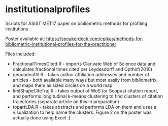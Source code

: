 # institutionalprofiles
Scripts for ASIST MET17 paper on bibliometric methods for profiling institutions

Poster available at: https://speakerdeck.com/cpikas/methods-for-bibliometric-institutional-profiles-for-the-practitioner

Files included:
* FractionalTimesCited.R - imports Clarivate Web of Science data and calculates fractional times cited per Leydesdorff and Opthof(2010)
* geocodeaffil.R - takes author affiliation addresses and number of articles - both available many ways but most easily from bibliometrix, and maps them as sized circles on a world map
* kmlShapeCiteTraj.R - takes output of WoS (or Scopus) citation report, and performs longitudinal k-means clustering to find clusters of citation trajectories (separate article on this in preparation)
* topartLDA.R - takes abstracts and performs LDA on them and uses a visualization to help name the clusters. Figure 2 on the poster was actually done using Excel :(
